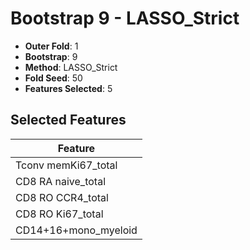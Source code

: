 # Bootstrap 9 - LASSO_Strict

- **Outer Fold**: 1
- **Bootstrap**: 9
- **Method**: LASSO_Strict
- **Fold Seed**: 50
- **Features Selected**: 5

## Selected Features

| Feature |
|---------|
| Tconv memKi67_total |
| CD8 RA naive_total |
| CD8 RO CCR4_total |
| CD8 RO Ki67_total |
| CD14+16+mono_myeloid |
